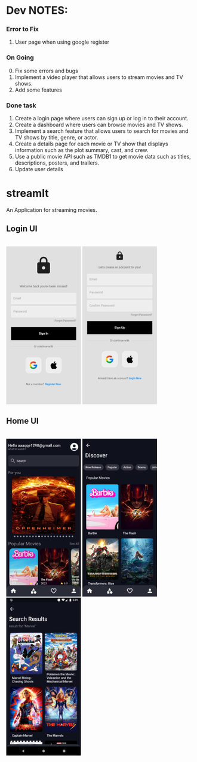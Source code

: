 # Dev NOTES:

### Error to Fix

1. User page when using google register

### On Going

0. Fix some errors and bugs
1. Implement a video player that allows users to stream movies and TV shows.
99. Add some features

### Done task

1. Create a login page where users can sign up or log in to their account.
2. Create a dashboard where users can browse movies and TV shows.
3. Implement a search feature that allows users to search for movies and TV shows by title, genre, or actor.
4. Create a details page for each movie or TV show that displays information such as the plot summary, cast, and crew.
5. Use a public movie API such as TMDB1 to get movie data such as titles, descriptions, posters, and trailers.
6. Update user details

# streamlt

An Application for streaming movies.

<div>
  <div>
    <h2>Login UI</h2>
    <br>
    <img src="lib/images/app_image/login_ui.png" width="200" />
    <img src="lib/images/app_image/register_ui.png" width="200" />
  </div>
</div>
<div>
  <div>
    <h2>Home UI</h2>
    <br>
    <img src="lib/images/app_image/home_ui.png" width="200" />
    <img src="lib/images/app_image/discover_ui.png" width="200" />
    <img src="lib/images/app_image/search_ui.png" width="200" />
  </div>
</div>
